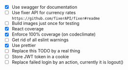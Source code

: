 - [x] Use swagger for documentation
- [ ] Use fixer API for currency rates `https://github.com/fixerAPI/fixer#readme`
- [ ] Build images just once for testing
- [x] React coverage
- [x] Enforce 100% coverage (on codeclimate)
- [ ] Get rid of all eslint warnings
- [x] Use prettier
- [ ] Replace this TODO by a real thing
- [ ] Store JWT token in a cookie
- [ ] Replace failed login by an action, currently it is logout()
